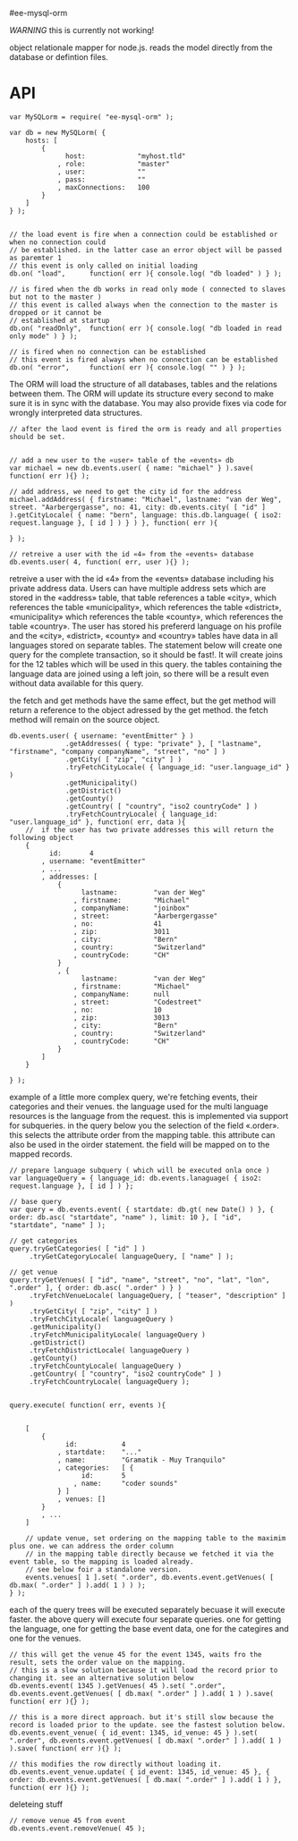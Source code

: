 #ee-mysql-orm

*WARNING* this is currently not working!

object relationale mapper for node.js. reads the model directly from the database or defintion files.


# API

	var MySQLorm = require( "ee-mysql-orm" );

	var db = new MySQLorm( {
		hosts: [
			{
				  host: 			"myhost.tld"
				, role: 			"master"
				, user:				""
				, pass: 			""
				, maxConnections: 	100
			}
		]
	} );


	// the load event is fire when a connection could be established or when no connection could 
	// be established. in the latter case an error object will be passed as paremter 1
	// this event is only called on initial loading
	db.on( "load", 		function( err ){ console.log( "db loaded" ) } );

	// is fired when the db works in read only mode ( connected to slaves but not to the master )
	// this event is called always when the connection to the master is dropped or it cannot be 
	// established at startup
	db.on( "readOnly", 	function( err ){ console.log( "db loaded in read only mode" ) } );

	// is fired when no connection can be established
	// this event is fired always when no connection can be established
	db.on( "error", 	function( err ){ console.log( "" ) } );



The ORM will load the structure of all databases, tables and the relations between them. The ORM will update its structure every second to make sure it is in sync with the database.  You may also provide fixes via code for wrongly interpreted data structures.


	// after the laod event is fired the orm is ready and all properties should be set.


	// add a new user to the «user» table of the «events» db
	var michael = new db.events.user( { name: "michael" } ).save( function( err ){} );

	// add address, we need to get the city id for the address
	michael.addAddress( { firstname: "Michael", lastname: "van der Weg", street. "Aarbergergasse", no: 41, city: db.events.city( [ "id" ] ).getCityLocale( { name: "bern", language: this.db.language( { iso2: request.language }, [ id ] ) } ) }, function( err ){

	} );

	// retreive a user with the id «4» from the «events» database
	db.events.user( 4, function( err, user ){} );


retreive a user with the id «4» from the «events» database including his private address data. Users can have multiple address sets which are stored in the «address» table, that table  references a table «city», which references the table «municipality», which references the table «district», «municipality» which references the table «county», which references the table «country». The user has stored his prefererd language on his profile and the «city», «district», «county» and «country» tables have data in all languages stored on separate  tables. The statement below will create one query for the complete transaction, so it should be fast!. It will create joins for the 12 tables which will be used in this query. the tables containing the language data are joined using a left join, so there will be a result even  without data available for this query.

the fetch and get methods have the same effect, but the get method will return a reference to the object adressed by the get method. the fetch method will remain on the source object.

	db.events.user( { username: "eventEmitter" } )
				  .getAddresses( { type: "private" }, [ "lastname", "firstname", "company companyName", "street", "no" ] )
				  .getCity( [ "zip", "city" ] )
				  .tryFetchCityLocale( { language_id: "user.language_id" } )
				  .getMunicipality()
				  .getDistrict()
				  .getCounty()
				  .getCountry( [ "country", "iso2 countryCode" ] )
				  .tryFetchCountryLocale( { language_id: "user.language_id" }, function( err, data ){
		//  if the user has two private addresses this will return the following object
		{
			  id: 		4
			, username: "eventEmitter"
			, ...
			, addresses: [
				{
					  lastname: 		"van der Weg"
					, firstname: 		"Michael"
					, companyName: 		"joinbox"
					, street: 			"Aarbergergasse"
					, no: 				41
					, zip: 				3011
					, city: 			"Bern"
					, country: 			"Switzerland"
					, countryCode: 		"CH"
				}
				, {
					  lastname: 		"van der Weg"
					, firstname: 		"Michael"
					, companyName: 		null
					, street: 			"Codestreet"
					, no: 				10
					, zip: 				3013
					, city: 			"Bern"
					, country: 			"Switzerland"
					, countryCode: 		"CH"
				}
			]
		}
	
	} );


example of a little more complex query, we're fetching events, their categories and their venues. the language used for the multi language resources is the language from the request. this is implemented via support for subqueries. in the query below you the selection of the field «.order». this selects the attribute order from the mapping table. this attribute can also be used in the oirder statement. the field will be mapped on to the mapped records.


	// prepare language subquery ( which will be executed onla once )
	var languageQuery = { language_id: db.events.lanaguage( { iso2: request.language }, [ id ] ) };

	// base query
	var query = db.events.event( { startdate: db.gt( new Date() ) }, { order: db.asc( "startdate", "name" ), limit: 10 }, [ "id", "startdate", "name" ] );

	// get categories
	query.tryGetCategories( [ "id" ] )
		 .tryGetCategoryLocale( languageQuery, [ "name" ] );

	// get venue
	query.tryGetVenues( [ "id", "name", "street", "no", "lat", "lon", ".order" ], { order: db.asc( ".order" ) } )
		 .tryFetchVenueLocale( languageQuery, [ "teaser", "description" ] )
		 .tryGetCity( [ "zip", "city" ] )
		 .tryFetchCityLocale( languageQuery )
		 .getMunicipality()
		 .tryFetchMunicipalityLocale( languageQuery )
		 .getDistrict()
		 .tryFetchDistrictLocale( languageQuery )
		 .getCounty()
		 .tryFetchCountyLocale( languageQuery )
		 .getCountry( [ "country", "iso2 countryCode" ] )
		 .tryFetchCountryLocale( languageQuery );


	query.execute( function( err, events ){


		[ 
			{
				  id: 			4
				, startdate: 	"..."
				, name: 		"Gramatik - Muy Tranquilo"
				, categories: 	[ {
					  id: 		5
					, name: 	"coder sounds"
				} ]
				, venues: []
			} 
			, ...
		]

		// update venue, set ordering on the mapping table to the maximim plus one. we can address the order column
		// in the mapping table directly because we fetched it via the event table, so the mapping is loaded already.
		// see below foir a standalone version.
		events.venues[ 1 ].set( ".order", db.events.event.getVenues( [ db.max( ".order" ] ).add( 1 ) ) );
	} );


each of the query trees will be executed separately becuase it will execute faster. the above query will execute four separate queries. one for getting the language, one for getting the base event data, one for the categires and one for the venues.


	// this will get the venue 45 for the event 1345, waits fro the result, sets the order value on the mapping. 
	// this is a slow solution because it will load the record prior to changing it. see an alternative solution below
	db.events.event( 1345 ).getVenues( 45 ).set( ".order", db.events.event.getVenues( [ db.max( ".order" ] ).add( 1 ) ).save( function( err ){} );

	// this is a more direct approach. but it's still slow because the record is loaded prior to the update. see the fastest solution below.
	db.events.event_venue( { id_event: 1345, id_venue: 45 } ).set( ".order", db.events.event.getVenues( [ db.max( ".order" ] ).add( 1 ) ).save( function( err ){} );

	// this modifies the row directly without loading it.
	db.events.event_venue.update( { id_event: 1345, id_venue: 45 }, { order: db.events.event.getVenues( [ db.max( ".order" ] ).add( 1 ) }, function( err ){} );


deleteing stuff
	
	// remove venue 45 from event
	db.events.event.removeVenue( 45 );


